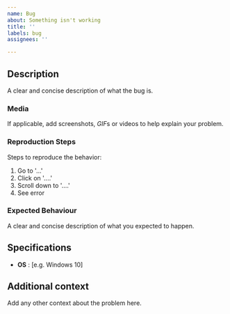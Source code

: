 ```yaml
---
name: Bug
about: Something isn't working
title: ''
labels: bug
assignees: ''

---
```


## Description
A clear and concise description of what the bug is.

### Media
If applicable, add screenshots, *GIF*s  or videos to help explain your problem.

### Reproduction Steps
Steps to reproduce the behavior:
1. Go to '...'
2. Click on '....'
3. Scroll down to '....'
4. See error

### Expected Behaviour
A clear and concise description of what you expected to happen.

## Specifications
 - **OS** : [e.g. Windows 10]

## Additional context
Add any other context about the problem here.
